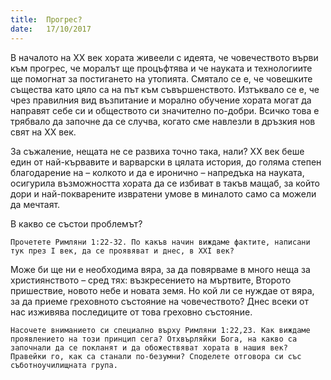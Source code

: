 ```yaml
---
title:  Прогрес?
date:   17/10/2017
---
```


В началото на ХХ век хората живеели с идеята, че човечеството върви към прогрес, че моралът ще процъфтява и че науката и технологиите ще помогнат за постигането на утопията. Смятало се е, че човешките същества като цяло са на път към съвършенството. Изтъквало се е, че чрез правилния вид възпитание и морално обучение хората могат да направят себе си и обществото си значително по-добри. Всичко това е трябвало да започне да се случва, когато сме навлезли в дръзкия нов свят на ХХ век.

За съжаление, нещата не се развиха точно така, нали? ХХ век беше един от най-кървавите и варварски в цялата история, до голяма степен благодарение на – колкото и да е иронично – напредъка на науката, осигурила възможността хората да се избиват в такъв мащаб, за който дори и най-покварените извратени умове в миналото само са можели да мечтаят.

В какво се състои проблемът?

`Прочетете Римляни 1:22-32. По какъв начин виждаме фактите, написани тук през І век, да се проявяват и днес, в ХХІ век?`

Може би ще ни е необходима вяра, за да повярваме в много неща за християнството – сред тях: възкресението на мъртвите, Второто пришествие, новото небе и новата земя. Но кой ли се нуждае от вяра, за да приеме греховното състояние на човечеството? Днес всеки от нас изживява последиците от това греховно състояние.

`Насочете вниманието си специално върху Римляни 1:22,23. Как виждаме проявлението на този принцип сега? Отхвърляйки Бога, на какво са започнали да се покланят и да обожествяват хората в нашия век? Правейки го, как са станали по-безумни? Споделете отговора си със съботноучилищната група.`